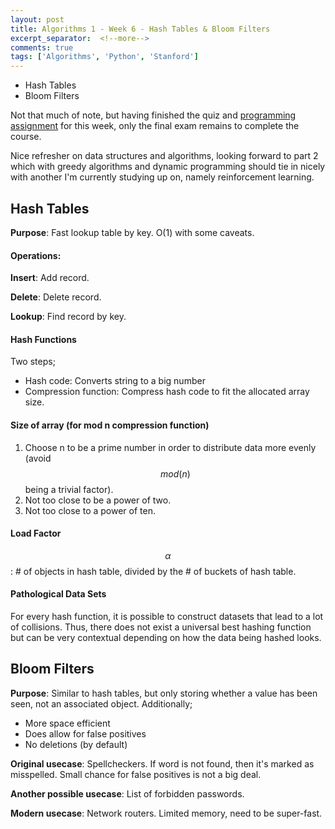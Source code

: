 ```yaml
---
layout: post
title: Algorithms 1 - Week 6 - Hash Tables & Bloom Filters
excerpt_separator:  <!--more-->
comments: true
tags: ['Algorithms', 'Python', 'Stanford']
---
```


- Hash Tables
- Bloom Filters

Not that much of note, but having finished the quiz and [programming assignment](https://github.com/FreddieK/algorithms-in-python) for this week, only the final exam remains to complete the course.

Nice refresher on data structures and algorithms, looking forward to part 2 which with greedy algorithms and dynamic programming should tie in nicely with another I'm currently studying up on, namely reinforcement learning.

<!--more-->

## Hash Tables

**Purpose**: Fast lookup table by key. O(1) with some caveats.

#### Operations:
**Insert**: Add record.

**Delete**: Delete record.

**Lookup**: Find record by key.

#### Hash Functions
Two steps;
- Hash code: Converts string to a big number
- Compression function: Compress hash code to fit the allocated array size.

#### Size of array (for mod n compression function)
1. Choose n to be a prime number in order to distribute data more evenly (avoid $$mod(n)$$ being a trivial factor).
2. Not too close to be a power of two.
3. Not too close to a power of ten.

#### Load Factor
$$\alpha$$: # of objects in hash table, divided by the # of buckets of hash table.

#### Pathological Data Sets
For every hash function, it is possible to construct datasets that lead to a lot of collisions. Thus, there does not exist a universal best hashing function but can be very contextual depending on how the data being hashed looks.

## Bloom Filters

**Purpose**: Similar to hash tables, but only storing whether a value has been seen, not an associated object. Additionally;
- More space efficient
- Does allow for false positives
- No deletions (by default)

**Original usecase**: Spellcheckers. If word is not found, then it's marked as misspelled. Small chance for false positives is not a big deal.

**Another possible usecase**: List of forbidden passwords.

**Modern usecase**: Network routers. Limited memory, need to be super-fast.
